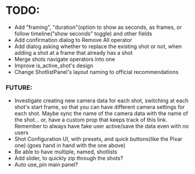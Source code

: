 # TODO:
- Add "framing", "duration"(option to show as seconds, as frames, or follow timeline("show seconds" toggle) and other fields
- Add confirmation dialog to Remove All operator
- Add dialog asking whether to replace the existing shot or not, when adding a shot at a frame that already has a shot
- Merge shots navigate operators into one
- Improve is_active_shot's design
- Change ShotlistPanel's layout naming to official recommendations


### FUTURE:
- Investigate creating new camera data for each shot, switching at each shot's start frame, so that you can have different camera settings for each shot. Maybe sync the name of the camera data with the name of the shot... or, have a custom prop that keeps track of this link. Remember to  always have fake user active/save the data even with no users
- Shot Configuration UI, with presets, and quick buttons(like the Pixar one) (goes hand in hand with the one above)
- Be able to have multiple, named, shotlists
- Add slider, to quickly zip through the shots?
- Auto use_pin main panel?